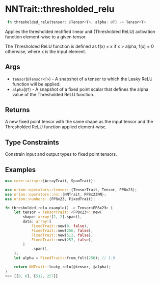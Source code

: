 # NNTrait::thresholded_relu

```rust
 fn thresholded_relu(tensor: @Tensor<T>, alpha: @T) -> Tensor<T>
```

Applies the thresholded rectified linear unit (Thresholded ReLU) activation function element-wise to a given tensor.

The Thresholded ReLU function is defined as f(x) = x if x > alpha, f(x) = 0 otherwise, where x is the input element.

## Args
* `tensor`(`@Tensor<T>`) - A snapshot of a tensor to which the Leaky ReLU function will be applied.
* `alpha`(`@T`) - A snapshot of a fixed point scalar that defines the alpha value of the Thresholded ReLU function.

## Returns
A new fixed point tensor with the same shape as the input tensor and the Thresholded ReLU function applied element-wise.

## Type Constraints

Constrain input and output types to fixed point tensors.

## Examples

```rust
use core::array::{ArrayTrait, SpanTrait};

use orion::operators::tensor::{TensorTrait, Tensor, FP8x23};
use orion::operators::nn::{NNTrait, FP8x23NN};
use orion::numbers::{FP8x23, FixedTrait};

fn thresholded_relu_example() -> Tensor<FP8x23> {
    let tensor = TensorTrait::<FP8x23>::new(
        shape: array![2, 2].span(),
        data: array![
            FixedTrait::new(0, false),
            FixedTrait::new(256, false),
            FixedTrait::new(512, false),
            FixedTrait::new(257, false),
        ]
            .span(),
    );
    let alpha = FixedTrait::from_felt(256); // 1.0

    return NNTrait::leaky_relu(@tensor, @alpha);
}
>>> [[0, 0], [512, 257]]
```
